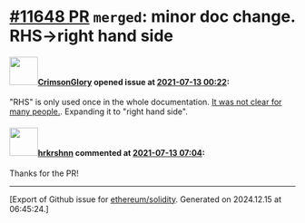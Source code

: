 # [\#11648 PR](https://github.com/ethereum/solidity/pull/11648) `merged`: minor doc change. RHS->right hand side

#### <img src="https://avatars.githubusercontent.com/u/649929?u=5a335cbfc6174cc86efced259239f91a55ecd6e1&v=4" width="50">[CrimsonGlory](https://github.com/CrimsonGlory) opened issue at [2021-07-13 00:22](https://github.com/ethereum/solidity/pull/11648):

"RHS" is only used once in the whole documentation. [It was not clear for many people.](https://github.com/ethereum/solidity/issues/10284). Expanding it to "right hand side".

#### <img src="https://avatars.githubusercontent.com/u/13174375?u=52d702cb6bec53b561afa293cf9cd53ef7a63924&v=4" width="50">[hrkrshnn](https://github.com/hrkrshnn) commented at [2021-07-13 07:04](https://github.com/ethereum/solidity/pull/11648#issuecomment-878833501):

Thanks for the PR!


-------------------------------------------------------------------------------



[Export of Github issue for [ethereum/solidity](https://github.com/ethereum/solidity). Generated on 2024.12.15 at 06:45:24.]
